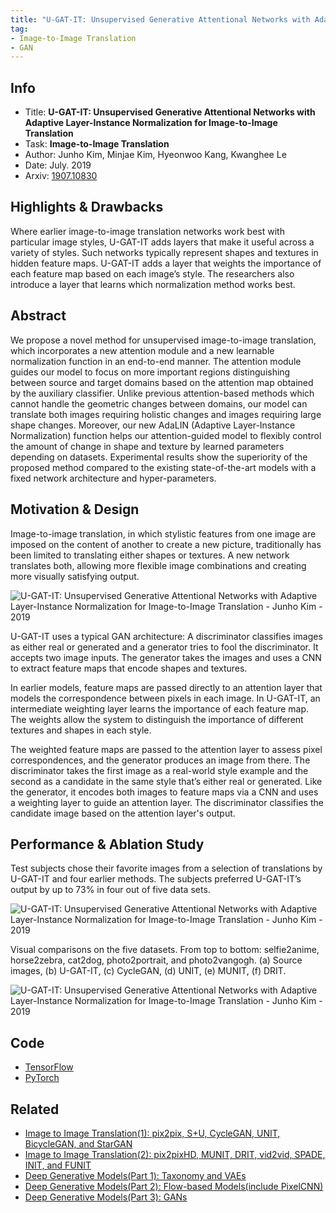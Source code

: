 ```yaml
---
title: "U-GAT-IT: Unsupervised Generative Attentional Networks with Adaptive Layer-Instance Normalization for Image-to-Image Translation - Junho Kim - 2019"
tag:
- Image-to-Image Translation
- GAN
---
```




## Info
- Title: **U-GAT-IT: Unsupervised Generative Attentional Networks with Adaptive Layer-Instance Normalization for Image-to-Image Translation**
- Task: **Image-to-Image Translation**
- Author: Junho Kim, Minjae Kim, Hyeonwoo Kang, Kwanghee Le
- Date:  July. 2019
- Arxiv: [1907.10830](https://arxiv.org/abs/1907.10830)

## Highlights & Drawbacks
Where earlier image-to-image translation networks work best with particular image styles, U-GAT-IT adds layers that make it useful across a variety of styles.
Such networks typically represent shapes and textures in hidden feature maps. U-GAT-IT adds a layer that weights the importance of each feature map based on each image’s style. 
The researchers also introduce a layer that learns which normalization method works best.


## Abstract 
 We propose a novel method for unsupervised image-to-image translation, which incorporates a new attention module and a new learnable normalization function in an end-to-end manner. The attention module guides our model to focus on more important regions distinguishing between source and target domains based on the attention map obtained by the auxiliary classifier. Unlike previous attention-based methods which cannot handle the geometric changes between domains, our model can translate both images requiring holistic changes and images requiring large shape changes. Moreover, our new AdaLIN (Adaptive Layer-Instance Normalization) function helps our attention-guided model to flexibly control the amount of change in shape and texture by learned parameters depending on datasets. Experimental results show the superiority of the proposed method compared to the existing state-of-the-art models with a fixed network architecture and hyper-parameters.

## Motivation & Design

Image-to-image translation, in which stylistic features from one image are imposed on the content of another to create a new picture, traditionally has been limited to translating either shapes or textures. A new network translates both, allowing more flexible image combinations and creating more visually satisfying output.

![U-GAT-IT: Unsupervised Generative Attentional Networks with Adaptive Layer-Instance Normalization for Image-to-Image Translation - Junho Kim - 2019](https://i.imgur.com/KOGaUjw.jpg)

<script async src="https://pagead2.googlesyndication.com/pagead/js/adsbygoogle.js"></script>
<ins class="adsbygoogle"
     style="display:block; text-align:center;"
     data-ad-layout="in-article"
     data-ad-format="fluid"
     data-ad-client="ca-pub-4466575858054752"
     data-ad-slot="8787986126"></ins>
<script>
     (adsbygoogle = window.adsbygoogle || []).push({});
</script>

U-GAT-IT uses a typical GAN architecture: A discriminator classifies images as either real or generated and a generator tries to fool the discriminator. It accepts two image inputs.
The generator takes the images and uses a CNN to extract feature maps that encode shapes and textures. 

In earlier models, feature maps are passed directly to an attention layer that models the correspondence between pixels in each image. In U-GAT-IT, an intermediate weighting layer learns the importance of each feature map. The weights allow the system to distinguish the importance of different textures and shapes in each style.

The weighted feature maps are passed to the attention layer to assess pixel correspondences, and the generator produces an image from there.
The discriminator takes the first image as a real-world style example and the second as a candidate in the same style that’s either real or generated.
Like the generator, it encodes both images to feature maps via a CNN and uses a weighting layer to guide an attention layer. 
The discriminator classifies the candidate image based on the attention layer's output.


## Performance & Ablation Study
 Test subjects chose their favorite images from a selection of translations by U-GAT-IT and four earlier methods. The subjects preferred U-GAT-IT’s output by up to 73% in four out of five data sets.

 ![U-GAT-IT: Unsupervised Generative Attentional Networks with Adaptive Layer-Instance Normalization for Image-to-Image Translation - Junho Kim - 2019](https://i.imgur.com/I1cs3Ji.jpg)


 Visual comparisons on the five datasets. From top to bottom: selfie2anime, horse2zebra, cat2dog, photo2portrait, and photo2vangogh. (a) Source images, (b) U-GAT-IT, (c) CycleGAN, (d) UNIT, (e) MUNIT, (f) DRIT.

 ![U-GAT-IT: Unsupervised Generative Attentional Networks with Adaptive Layer-Instance Normalization for Image-to-Image Translation - Junho Kim - 2019](https://i.imgur.com/NzTS1My.jpg)

<script async src="https://pagead2.googlesyndication.com/pagead/js/adsbygoogle.js"></script>
<ins class="adsbygoogle"
     style="display:block; text-align:center;"
     data-ad-layout="in-article"
     data-ad-format="fluid"
     data-ad-client="ca-pub-4466575858054752"
     data-ad-slot="8787986126"></ins>
<script>
     (adsbygoogle = window.adsbygoogle || []).push({});
</script>

## Code
- [TensorFlow](https://github.com/taki0112/UGATIT)
- [PyTorch](https://github.com/znxlwm/UGATIT-pytorch)



## Related
- [Image to Image Translation(1): pix2pix, S+U, CycleGAN, UNIT, BicycleGAN, and StarGAN](https://arxivnote.ddlee.cn/Image-to-image-Translation-pix2pix-CycleGAN-UNIT-BicycleGAN-StarGAN.html)
- [Image to Image Translation(2): pix2pixHD, MUNIT, DRIT, vid2vid, SPADE, INIT, and FUNIT](https://arxivnote.ddlee.cn/Image-to-image-Translation-pix2pixHD-MUNIT-DRIT-vid2vid-SPADE-INIT-FUNIT.html)
- [Deep Generative Models(Part 1): Taxonomy and VAEs](https://arxivnote.ddlee.cn/Deep-Generative-Models-Taxonomy-VAE.html)
- [Deep Generative Models(Part 2): Flow-based Models(include PixelCNN)](https://arxivnote.ddlee.cn/Deep-Generative-Models-Flow-based-Models-PixelCNN.html)
- [Deep Generative Models(Part 3): GANs](https://arxivnote.ddlee.cn/Deep-Generative-Models-GAN-WGAN-SAGAN-StyleGAN-BigGAN.html)
